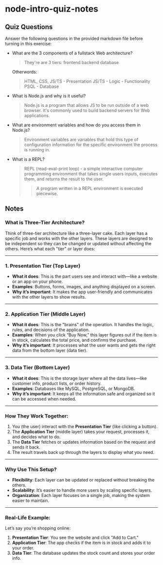 # node-intro-quiz-notes

## Quiz Questions

Answer the following questions in the provided markdown file before turning in this exercise:

- What are the 3 components of a fullstack Web architecture?

  > They're are 3 tiers:
  > frontend
  > backend
  > database

  Otherwords:

  > HTML, CSS, JS/TS - Presentation
  > JS/TS - Logic - Functionality
  > PSQL - Database

- What is Node.js and why is it useful?

  > Node.js is a program that allows JS to be run outside of a web browser. It's commonly used to build backend servers for Web applications.

- What are environment variables and how do you access them in Node.js?

  > Environment variables are variables that hold this type of configuration information for the specific environment the process is running in.

- What is a REPL?
  > REPL (read-eval-print loop) - a simple interactive computer programming environment that takes single users inputs, executes them, and returns the result to the user.
  >
  > > A program written in a REPL environment is executed piecewise.

## Notes

### What is Three-Tier Architecture?

Think of three-tier architecture like a three-layer cake. Each layer has a specific job and works with the other layers. These layers are designed to be independent so they can be changed or updated without affecting the others. Here’s what each "tier" or layer does:

---

### 1. **Presentation Tier (Top Layer)**

- **What it does**: This is the part users see and interact with—like a website or an app on your phone.
- **Examples**: Buttons, forms, images, and anything displayed on a screen.
- **Why it’s important**: It makes the app user-friendly and communicates with the other layers to show results.

---

### 2. **Application Tier (Middle Layer)**

- **What it does**: This is the "brains" of the operation. It handles the logic, rules, and decisions of the application.
- **Examples**: When you click “Buy Now,” this layer figures out if the item is in stock, calculates the total price, and confirms the purchase.
- **Why it’s important**: It processes what the user wants and gets the right data from the bottom layer (data tier).

---

### 3. **Data Tier (Bottom Layer)**

- **What it does**: This is the storage layer where all the data lives—like customer info, product lists, or order history.
- **Examples**: Databases like MySQL, PostgreSQL, or MongoDB.
- **Why it’s important**: It keeps all the information safe and organized so it can be accessed when needed.

---

### How They Work Together:

1. You (the user) interact with the **Presentation Tier** (like clicking a button).
2. The **Application Tier** (middle layer) takes your request, processes it, and decides what to do.
3. The **Data Tier** fetches or updates information based on the request and sends it back.
4. The result travels back up through the layers to display what you need.

---

### Why Use This Setup?

- **Flexibility**: Each layer can be updated or replaced without breaking the others.
- **Scalability**: It’s easier to handle more users by scaling specific layers.
- **Organization**: Each layer focuses on a single job, making the system easier to maintain.

---

### Real-Life Example:

Let’s say you’re shopping online:

1. **Presentation Tier**: You see the website and click "Add to Cart."
2. **Application Tier**: The app checks if the item is in stock and adds it to your order.
3. **Data Tier**: The database updates the stock count and stores your order info.
